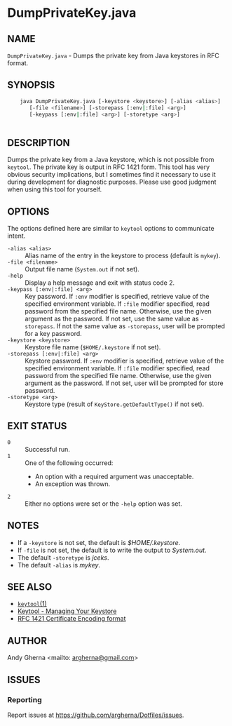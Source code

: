 # DumpPrivateKey.java

## NAME
`DumpPrivateKey.java` - Dumps the private key from Java keystores in RFC format.

## SYNOPSIS

```bash
    java DumpPrivateKey.java [-keystore <keystore>] [-alias <alias>] 
       [-file <filename>] [-storepass [:env|:file] <arg>] 
       [-keypass [:env|:file] <arg>] [-storetype <arg>]
       
```

## DESCRIPTION

Dumps the private key from a Java keystore, which is not possible from `keytool`. The private key is output in RFC 1421 form. This tool has very obvious security implications, but I sometimes find it necessary to use it during development for diagnostic purposes. Please use good judgment when using this tool for yourself.

## OPTIONS

The options defined here are similar to `keytool` options to communicate intent.

<dl>
  <dt><code>-alias &lt;alias&gt;</code>
  <dd>Alias name of the entry in the keystore to process (default is <code>mykey</code>).
  <dt><code>-file &lt;filename&gt;</code>
  <dd>Output file name (<code>System.out</code> if not set).
  <dt><code>-help</code>
  <dd>Display a help message and exit with status code 2.
  <dt><code>-keypass [:env|:file] &lt;arg&gt;</code>
  <dd>Key password. If <code>:env</code> modifier is specified, retrieve value of the specified environment variable. If <code>:file</code> modifier specified, read password from the specified file name. Otherwise, use the given argument as the password. If not set, use the same value as <code>-storepass</code>. If not the same value as <code>-storepass</code>, user will be prompted for a key password.
  <dt><code>-keystore &lt;keystore&gt;</code>
  <dd>Keystore file name (<code>$HOME/.keystore</code> if not set).
  <dt><code>-storepass [:env|:file] &lt;arg&gt;</code>
  <dd>Keystore password. If <code>:env</code> modifier is specified, retrieve value of the specified environment variable. If <code>:file</code> modifier specified, read password from the specified file name. Otherwise, use the given argument as the password. If not set, user will be prompted for store password.
  <dt><code>-storetype &lt;arg&gt;</code>
  <dd>Keystore type (result of <code>KeyStore.getDefaultType()</code> if not set).
</dl>

## EXIT STATUS

<dl>
<dt><code>0</code>
<dd>Successful run.
<dt><code>1</code>
<dd>One of the following occurred:
<ul>
<li>An option with a required argument was unacceptable.
<li>An exception was thrown.
</ul>
<dt><code>2</code>
<dd>Either no options were set or the <code>-help</code> option was set. 
</dl>

## NOTES

* If a `-keystore` is not set, the default is *$HOME/.keystore*.
* If `-file` is not set, the default is to write the output to *System.out*.
* The default `-storetype` is *jceks*.
* The default `-alias` is *mykey*.

## SEE ALSO

* [`keytool`(1)](https://docs.oracle.com/en/java/javase/11/tools/keytool.html)
* [Keytool - Managing Your Keystore](https://dev.java/learn/jvm/tool/security/keytool/)
* [RFC 1421 Certificate Encoding format](https://docs.oracle.com/javase/7/docs/technotes/tools/solaris/keytool.html#EncodeCertificate)

## AUTHOR

Andy Gherna <mailto: argherna@gmail.com>

## ISSUES

### Reporting

Report issues at https://github.com/argherna/Dotfiles/issues.
